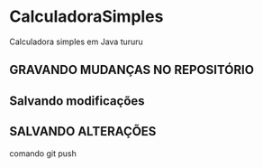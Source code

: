 # CalculadoraSimples
Calculadora simples em Java
tururu
## GRAVANDO MUDANÇAS NO REPOSITÓRIO

## Salvando modificações
## SALVANDO ALTERAÇÕES
comando git push
